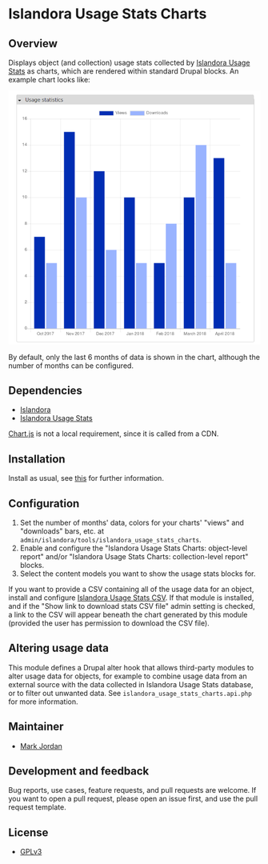 # Islandora Usage Stats Charts

## Overview

Displays object (and collection) usage stats collected by [Islandora Usage Stats](https://github.com/Islandora/islandora_usage_stats) as charts, which are rendered within standard Drupal blocks. An example chart looks like:

![Example chart](usage_stats_example.png)

By default, only the last 6 months of data is shown in the chart, although the number of months can be configured.

## Dependencies

* [Islandora](https://github.com/Islandora/islandora)
* [Islandora Usage Stats](https://github.com/Islandora/islandora_usage_stats)

[Chart.js](http://www.chartjs.org/) is not a local requirement, since it is called from a CDN.

## Installation

Install as usual, see [this](https://drupal.org/documentation/install/modules-themes/modules-7) for further information.

## Configuration

1. Set the number of months' data, colors for your charts' "views" and "downloads" bars, etc. at `admin/islandora/tools/islandora_usage_stats_charts`.
1. Enable and configure the "Islandora Usage Stats Charts: object-level report" and/or "Islandora Usage Stats Charts: collection-level report" blocks.
1. Select the content models you want to show the usage stats blocks for.

If you want to provide a CSV containing all of the usage data for an object, install and configure [Islandora Usage Stats CSV](https://github.com/mjordan/islandora_usage_stats_csv). If that module is installed, and if the "Show link to download stats CSV file" admin setting is checked, a link to the CSV will appear beneath the chart generated by this module (provided the user has permission to download the CSV file).

## Altering usage data

This module defines a Drupal alter hook that allows third-party modules to alter usage data for objects, for example to combine usage data from an external source with the data collected in Islandora Usage Stats database, or to filter out unwanted data. See `islandora_usage_stats_charts.api.php` for more information.

## Maintainer

* [Mark Jordan](https://github.com/mjordan)

## Development and feedback

Bug reports, use cases, feature requests, and pull requests are welcome. If you want to open a pull request, please open an issue first, and use the pull request template.

## License

* [GPLv3](http://www.gnu.org/licenses/gpl-3.0.txt)
